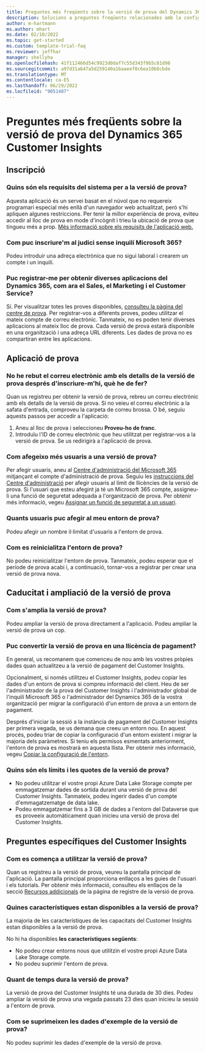 ```yaml
---
title: Preguntes més freqüents sobre la versió de prova del Dynamics 365 Customer Insights
description: Solucions a preguntes freqüents relacionades amb la configuració i l'administració de la versió de prova del Customer Insights. Més informació sobre com resoldre problemes específics de la plataforma i de l'aplicació.
author: m-hartmann
ms.author: mhart
ms.date: 02/10/2022
ms.topic: get-started
ms.custom: template-trial-faq
ms.reviewer: jeffhar
manager: shellyha
ms.openlocfilehash: 41f112466d54c9923d0daf7c55d343f9b5c81d98
ms.sourcegitcommit: a97d31a647a5d259140a1baaeef8c6ea10b8cbde
ms.translationtype: MT
ms.contentlocale: ca-ES
ms.lasthandoff: 06/29/2022
ms.locfileid: "9051487"
---
```

# <a name="dynamics-365-customer-insights-trial-faq"></a>Preguntes més freqüents sobre la versió de prova del Dynamics 365 Customer Insights

## <a name="sign-up"></a>Inscripció

### <a name="what-are-the-system-requirements-for-the-trial"></a>Quins són els requisits del sistema per a la versió de prova?

Aquesta aplicació és un servei basat en el núvol que no requereix programari especial més enllà d'un navegador web actualitzat, però s'hi apliquen algunes restriccions. Per tenir la millor experiència de prova, eviteu accedir al lloc de prova en mode d'incògnit i trieu la ubicació de prova que tingueu més a prop. [Més informació sobre els requisits de l'aplicació web.](/power-platform/admin/web-application-requirements)

### <a name="how-do-i-sign-up-for-the-trial-without-a-microsoft-365-tenant"></a>Com puc inscriure'm al judici sense inquilí Microsoft 365?

Podeu introduir una adreça electrònica que no sigui laboral i crearem un compte i un inquilí.

### <a name="can-i-sign-up-for-multiple-dynamics-365-apps-such-as-sales-marketing-and-customer-service"></a>Puc registrar-me per obtenir diverses aplicacions del Dynamics 365, com ara el Sales, el Marketing i el Customer Service?

Sí. Per visualitzar totes les proves disponibles, [consulteu la pàgina del centre de prova](https://dynamics.microsoft.com/dynamics-365-free-trial). Per registrar-vos a diferents proves, podeu utilitzar el mateix compte de correu electrònic. Tanmateix, no es poden tenir diverses aplicacions al mateix lloc de prova. Cada versió de prova estarà disponible en una organització i una adreça URL diferents. Les dades de prova no es compartiran entre les aplicacions.

## <a name="trial-app"></a>Aplicació de prova

### <a name="i-didnt-receive-the-trial-details-email-after-signing-up-what-should-i-do"></a>No he rebut el correu electrònic amb els detalls de la versió de prova després d'inscriure-m'hi, què he de fer?

Quan us registreu per obtenir la versió de prova, rebreu un correu electrònic amb els detalls de la versió de prova. Si no veieu el correu electrònic a la safata d'entrada, comproveu la carpeta de correu brossa. O bé, seguiu aquests passos per accedir a l'aplicació:

1. Aneu al lloc de prova i seleccioneu **Proveu-ho de franc**.
1. Introduïu l'ID de correu electrònic que heu utilitzat per registrar-vos a la versió de prova. Se us redirigirà a l'aplicació de prova.

### <a name="how-do-i-add-more-users-to-a-trial"></a>Com afegeixo més usuaris a una versió de prova?

Per afegir usuaris, aneu al [Centre d'administració del Microsoft 365](https://admin.microsoft.com) mitjançant el compte d'administració de prova. Seguiu les [instruccions del Centre d'administració](/microsoft-365/admin/add-users/add-users) per afegir usuaris al límit de llicències de la versió de prova. Si l'usuari que esteu afegint ja té un Microsoft 365 compte, assigneu-li una funció de seguretat adequada a l'organització de prova. Per obtenir més informació, vegeu [Assignar un funció de seguretat a un usuari](/power-platform/admin/create-users-assign-online-security-roles#assign-a-security-role-to-a-user).

### <a name="how-many-users-can-i-add-to-my-trial-environment"></a>Quants usuaris puc afegir al meu entorn de prova?

Podeu afegir un nombre il·limitat d'usuaris a l'entorn de prova.

### <a name="how-do-i-reset-the-trial-environment"></a>Com es reinicialitza l'entorn de prova?

No podeu reinicialitzar l'entorn de prova. Tanmateix, podeu esperar que el període de prova acabi i, a continuació, tornar-vos a registrar per crear una versió de prova nova.

## <a name="trial-expiration-and-extension"></a>Caducitat i ampliació de la versió de prova

### <a name="how-do-i-extend-the-trial"></a>Com s'amplia la versió de prova?

Podeu ampliar la versió de prova directament a l'aplicació. Podeu ampliar la versió de prova un cop.

### <a name="can-i-convert-the-trial-to-a-paid-license"></a>Puc convertir la versió de prova en una llicència de pagament?

En general, us recomanem que comenceu de nou amb les vostres pròpies dades quan actualitzeu a la versió de pagament del Customer Insights. 

Opcionalment, si només utilitzeu el Customer Insights, podeu copiar les dades d'un entorn de prova si compreu informació del client. Heu de ser l'administrador de la prova del Customer Insights i l'administrador global de l'inquilí Microsoft 365 o l'administrador del Dynamics 365 de la vostra organització per migrar la configuració d'un entorn de prova a un entorn de pagament.

Després d'iniciar la sessió a la instància de pagament del Customer Insights per primera vegada, se us demana que creeu un entorn nou. En aquest procés, podeu triar de copiar la configuració d'un entorn existent i migrar la majoria dels paràmetres. Si teniu els permisos esmentats anteriorment, l'entorn de prova es mostrarà en aquesta llista. Per obtenir més informació, vegeu [Copiar la configuració de l'entorn](create-environment.md#copy-the-environment-configuration).

### <a name="what-are-the-trial-limits-and-quotas"></a>Quins són els límits i les quotes de la versió de prova?

- No podeu utilitzar el vostre propi Azure Data Lake Storage compte per emmagatzemar dades de sortida durant una versió de prova del Customer Insights. Tanmateix, podeu ingerir dades d'un compte d'emmagatzematge de data lake.
- Podeu emmagatzemar fins a 3 GB de dades a l'entorn del Dataverse que es proveeix automàticament quan inicieu una versió de prova del Customer Insights.

## <a name="customer-insights-specific-questions"></a>Preguntes específiques del Customer Insights

### <a name="how-do-i-start-using-the-trial"></a>Com es comença a utilitzar la versió de prova?

Quan us registreu a la versió de prova, veureu la pantalla principal de l'aplicació. La pantalla principal proporciona enllaços a les guies de l'usuari i els tutorials. Per obtenir més informació, consulteu els enllaços de la secció [Recursos addicionals](trial-signup.md#additional-resources) de la pàgina de registre de la versió de prova.

### <a name="what-features-are-available-in-the-trial"></a>Quines característiques estan disponibles a la versió de prova?

La majoria de les característiques de les capacitats del Customer Insights estan disponibles a la versió de prova.

No hi ha disponibles **les característiques següents**:

- No podeu crear entorns nous que utilitzin el vostre propi Azure Data Lake Storage compte.
- No podeu suprimir l'entorn de prova.

### <a name="how-long-does-the-trial-last"></a>Quant de temps dura la versió de prova?

La versió de prova del Customer Insights té una durada de 30 dies. Podeu ampliar la versió de prova una vegada passats 23 dies quan inicieu la sessió a l'entorn de prova.

### <a name="how-do-i-remove-sample-data-from-the-trial"></a>Com se suprimeixen les dades d'exemple de la versió de prova?

No podeu suprimir les dades d'exemple de la versió de prova.
